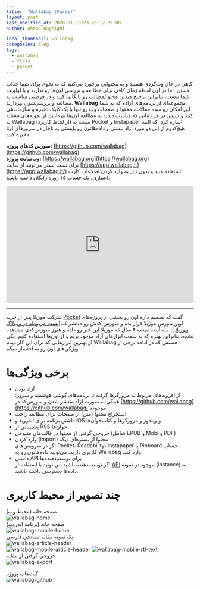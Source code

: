 ```yaml
---
title:  "Wallabag (Farsi)"
layout: post
last_modified_at: 2020-01-10T23:20:12-05:00
author: Ahmad Haghighi

local_thumbnail: wallabag
categories: blog
tags:
  - wallabag
  - floss
  - pocket
---
```


گاهی در حال وب‌گردی هستید و به محتوایی برخورد می‌کنید که به نحوی برای شما جذاب هستن، اما در اون لحظه زمان کافی برای مطالعه و بررسی اون‌ها رو ندارید و یا اولویت شما نیست، بنابراین ترجیح میدین محتوا/مطالب رو بایگانی کنید و در فرصتی مناسب به مطالعه و بررسی‌شون بپردازید. **Wallabag** مجموعه‌ای از برنامه‌های آزاده که به شما این امکان رو میده مقالات، محتوا و صفحات وب رو تنها با یک کلیک ذخیره و سازماندهی کنید و سپس در هر زمانی که مناسب دیدید به مطالعه اون‌ها بپردازید. از نمونه‌های مشابه به Wallabag (از لحاظ کاربرد) میشه به Pocket و Instapaper اشاره کرد، که البته هیچ‌کدوم از این دو مورد آزاد نیستن و داده‌هاتون رو بایستی به ناچار در سرور‌های اونا ذخیره کنید. 

**سورس کدهای پروژه:**  [https://github.com/wallabag](https://github.com/wallabag)    
**وب‌سایت پروژه:**  [https://wallabag.org](https://wallabag.org)   
برای تست بستر می‌تونید از سایت [https://app.wallabag.it](https://app.wallabag.it/) استفاده کنید  و بدون نیاز به وارد کردن اطلاعات کارت اعتباری، یک حساب ۱۵ روزه رایگان داشته باشید.   


<iframe width="100%" height="315" sandbox="allow-same-origin allow-scripts" src="https://peertube.social/videos/embed/3eae5407-b307-4b48-8935-f33900983ea5" frameborder="0" allowfullscreen></iframe>

---
شرکت موزیلا پس از خرید [Pocket](https://getpocket.com/about/) گفت که تصمیم داره اون رو بخشی از پروژه‌های اوپن‌سورس موزیلا قرار بده و سورس کدش رو منتشر کنه([پست مربوطه در وب‌لاگ موزیلا](https://blog.mozilla.org/blog/2017/02/27/mozilla-acquires-pocket/) )، ماه آینده میشه ۴ سال که موزیلا این خبر رو داده و هنوز سورس‌کدی مشاهده نشده، بنابراین بهتره که به سمت‌ ابزار‌های آزاد موجود بریم و از اون‌ها استفاده کنیم. یکی از بهترین ابزار‌هایی که برای این کار دیدم Wallabag هستش که در ادامه برخی از ویژگی‌های اون رو به اختصار میگم.   




# برخی ویژگی‌ها    
* آزاد بودن    
از افزونه‌های مربوط به مرورگر‌ها گرفته تا برنامه‌های گوشی هوشمند و سرور؛ همگی به صورت آزاد منتشر شدن و سورس‌کد در  [https://github.com/wallabag](https://github.com/wallabag) موجوده. 
* استخراج محتوا (متن) از صفحات برای مطالعه راحت   
* داشتن برنامه برای اندروید و iOS و ویندوز و مرورگر‌ها و کتاب‌خوان‌ها   
* پشتیبانی از RSS خوان‌ها    
* خروجی گرفتن از محتوا در قالب‌های متنوعی (شامل EPUB و Mobi و PDF)
* وارد کردن (import) محتوا از بستر‌های دیگه    
اگر در سرویس‌های  Pocket، Readability، Instapaper یا Pinboard حساب کاربری دارید، می‌تونید داده‌هاتون رو به Wallabag وارد کنید.   
* داشتن API برای توسعه‌دهنده‌ها   
اگر توسعه‌دهنده باشید می تونید با استفاده از [API](https://doc.wallabag.org/en/developer/api/readme.html) موجود در نمونه (instance) به داده‌ها دسترسی داشته باشید.   


# چند تصویر از محیط کاربری   

صفحه خانه (محیط وب)  
![wallabag-home](/assets/images/wallabag-home.png)   
صفحه خانه (برنامه اندروید)    
![wallabag-mobile-home](/assets/images/wallabag-mobile-home.jpg)   
یک نمونه مقاله تصادفی فارسی   
![wallabag-article-header](/assets/images/wallabag-article-header.png)   
![wallabag-mobile-article-header](/assets/images/wallabag-mobile-article-header.jpg) ![wallabag-mobile-rtl-text](/assets/images/wallabag-mobile-rtl-text.jpg)   
خروجی گرفتن از مقاله    
![wallabag-export](/assets/images/wallabag-export.png)   

گیت‌هاب پروژه   
![wallabag-github](/assets/images/wallabag-github.png)   
